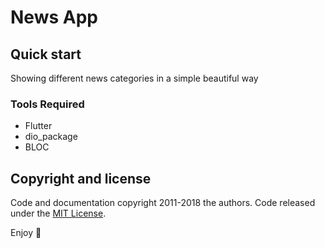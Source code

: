 # News App

## Quick start
Showing different news categories in a simple beautiful way
### Tools Required
- Flutter
- dio_package
- BLOC



## Copyright and license

Code and documentation copyright 2011-2018 the authors. Code released under the [MIT License](https://reponame/blob/master/LICENSE).

Enjoy :metal: